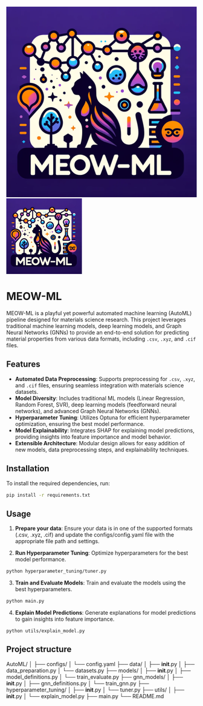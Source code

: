 ![Project Logo](https://github.com/hieuadoan/MEOW-ML/blob/main/MEOW-ML.png?raw=true)
<img src="https://github.com/hieuadoan/MEOW-ML/blob/main/MEOW-ML.png" alt="Project Logo" width="200"/>
# MEOW-ML
MEOW-ML is a playful yet powerful automated machine learning (AutoML) pipeline designed for materials science research. This project leverages traditional machine learning models, deep learning models, and Graph Neural Networks (GNNs) to provide an end-to-end solution for predicting material properties from various data formats, including `.csv`, `.xyz`, and `.cif` files.

## Features

- **Automated Data Preprocessing**: Supports preprocessing for `.csv`, `.xyz`, and `.cif` files, ensuring seamless integration with materials science datasets.
- **Model Diversity**: Includes traditional ML models (Linear Regression, Random Forest, SVR), deep learning models (feedforward neural networks), and advanced Graph Neural Networks (GNNs).
- **Hyperparameter Tuning**: Utilizes Optuna for efficient hyperparameter optimization, ensuring the best model performance.
- **Model Explainability**: Integrates SHAP for explaining model predictions, providing insights into feature importance and model behavior.
- **Extensible Architecture**: Modular design allows for easy addition of new models, data preprocessing steps, and explainability techniques.

## Installation

To install the required dependencies, run:

```sh
pip install -r requirements.txt
```

## Usage
1. **Prepare your data**: Ensure your data is in one of the supported formats (.csv, .xyz, .cif) and update the configs/config.yaml file with the appropriate file path and settings.

2. **Run Hyperparameter Tuning**: Optimize hyperparameters for the best model performance.

```sh
python hyperparameter_tuning/tuner.py
```

3. **Train and Evaluate Models**: Train and evaluate the models using the best hyperparameters.

```sh
python main.py
```

4. **Explain Model Predictions**: Generate explanations for model predictions to gain insights into feature importance.

```
python utils/explain_model.py
```

## Project structure
AutoML/
│
├── configs/
│   └── config.yaml
├── data/
│   ├── __init__.py
│   ├── data_preparation.py
│   └── datasets.py
├── models/
│   ├── __init__.py
│   ├── model_definitions.py
│   └── train_evaluate.py
├── gnn_models/
│   ├── __init__.py
│   ├── gnn_definitions.py
│   └── train_gnn.py
├── hyperparameter_tuning/
│   ├── __init__.py
│   └── tuner.py
├── utils/
│   ├── __init__.py
│   └── explain_model.py
├── main.py
└── README.md

